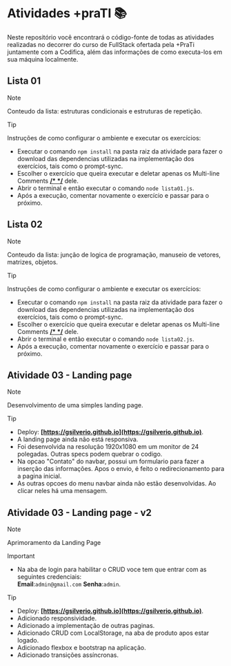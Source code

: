 # Atividades +praTI 📚

Neste repositório você encontrará o código-fonte de todas as atividades realizadas no decorrer do curso de FullStack ofertada pela +PraTi juntamente com a Codifica, além das
informações de como executa-los em sua máquina localmente.

## Lista 01
>[!NOTE]
> Conteudo da lista: estruturas condicionais e estruturas de repetição.

>[!TIP]
>Instruções de como configurar o ambiente e executar os exercícios:
> - Executar o comando `npm install` na pasta raiz da atividade para fazer o download das dependencias utilizadas na implementação dos exercícios, tais como o prompt-sync.
> - Escolher o exercício que queira executar e deletar apenas os Multi-line Comments **[/* */](https://www.w3schools.com/js/js_comments.asp)** dele.
> - Abrir o terminal e então executar o comando `node lista01.js`.
> - Após a execução, comentar novamente o exercício e passar para o próximo.

## Lista 02
>[!NOTE]
> Conteudo da lista: junção de logica de programação, manuseio de vetores, matrizes, objetos.

>[!TIP]
>Instruções de como configurar o ambiente e executar os exercícios:
> - Executar o comando `npm install` na pasta raiz da atividade para fazer o download das dependencias utilizadas na implementação dos exercícios, tais como o prompt-sync.
> - Escolher o exercício que queira executar e deletar apenas os Multi-line Comments **[/* */](https://www.w3schools.com/js/js_comments.asp)** dele.
> - Abrir o terminal e então executar o comando `node lista02.js`.
> - Após a execução, comentar novamente o exercício e passar para o próximo.

## Atividade 03 - Landing page
>[!NOTE]
> Desenvolvimento de uma simples landing page.

>[!TIP]
> - Deploy: **[https://gsilverio.github.io](https://gsilverio.github.io)**.
> - A landing page ainda não está responsiva.
> - Foi desenvolvida na resolução 1920x1080 em um monitor de 24 polegadas. Outras specs podem quebrar o codigo.
> - Na opcao "Contato" do navbar, possui um formulario para fazer a inserção das informações. Apos o envio, é feito o redirecionamento para a pagina inicial.
> - As outras opcoes do menu navbar ainda não estão desenvolvidas. Ao clicar neles há uma mensagem.

## Atividade 03 - Landing page - v2
>[!NOTE]
> Aprimoramento da Landing Page

>[!IMPORTANT]
> - Na aba de login para habilitar o CRUD voce tem que entrar com as seguintes credenciais: <br/>**Email**:`admin@gmail.com` **Senha**:`admin`.

>[!TIP]
> - Deploy: **[https://gsilverio.github.io](https://gsilverio.github.io)**.
> - Adicionado responsividade.
> - Adicionado a implementação de outras paginas.
> - Adicionado CRUD com LocalStorage, na aba de produto apos estar logado.
> - Adicionado flexbox e bootstrap na aplicação.
> - Adicionado transições assíncronas.


